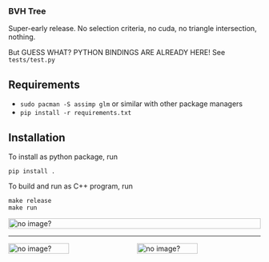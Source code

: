 ### BVH Tree
Super-early release. No selection criteria, no cuda, no triangle intersection, nothing.

But GUESS WHAT? PYTHON BINDINGS ARE ALREADY HERE! See `tests/test.py`

## Requirements
* `sudo pacman -S assimp glm` or similar with other package managers
* `pip install -r requirements.txt`

## Installation

To install as python package, run
```
pip install .
```

To build and run as C++ program, run
```
make release
make run
```

<div style="display: flex; justify-content: space-between;">
    <div></div>
    <img src="https://i.imgur.com/yh6rj9C.png" alt="no image?" style="width: 100%; height: auto;"/>
    <div></div>
</div>

<hr>

<div style="display: flex; justify-content: space-between;">
    <img src="https://i.imgur.com/HoO3BY0.png" alt="no image?" style="width: 49%; height: auto;"/>
    <img src="https://i.imgur.com/sVzMaJX.png" alt="no image?" style="width: 49%; height: auto;"/>
</div>

